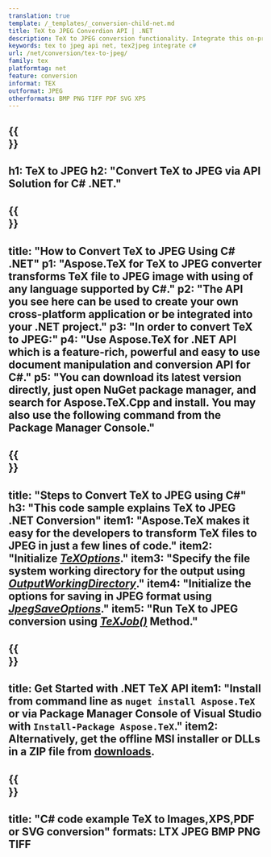 ```yaml
---
translation: true
template: /_templates/_conversion-child-net.md
title: TeX to JPEG Converdion API | .NET
description: TeX to JPEG conversion functionality. Integrate this on-premise .NET library into your project or use cross-platform applications to convert TeX to JPEG.
keywords: tex to jpeg api net, tex2jpeg integrate c#
url: /net/conversion/tex-to-jpeg/
family: tex
platformtag: net
feature: conversion
informat: TEX
outformat: JPEG 
otherformats: BMP PNG TIFF PDF SVG XPS
---
```



{{<section banner>}}
---
h1: TeX to JPEG
h2: "Convert TeX to JPEG via API Solution for C# .NET."
---

{{<section overview>}}
---
title: "How to Convert TeX to JPEG Using C# .NET"
p1: "Aspose.TeX for TeX to JPEG converter transforms TeX file to JPEG image with using of any language supported by C#."
p2: "The API you see here can be used to create your own cross-platform application or be integrated into your .NET project."
p3: "In order to convert TeX to JPEG:"
p4: "Use Aspose.TeX for .NET API which is a feature-rich, powerful and easy to use document manipulation and conversion API for C#."
p5: "You can download its latest version directly, just open NuGet package manager, and search for Aspose.TeX.Cpp and install. You may also use the following command from the Package Manager Console."
---

{{<section feature1>}}
---
title: "Steps to Convert TeX to JPEG using C#"
h3: "This code sample explains TeX to JPEG .NET Conversion"
item1: "Aspose.TeX makes it easy for the developers to transform TeX files to JPEG in just a few lines of code."
item2: "Initialize [*TeXOptions*](https://reference.aspose.com/tex/net/aspose.tex/texoptions/)."
item3: "Specify the file system working directory for the output using [*OutputWorkingDirectory*](https://reference.aspose.com/tex/net/aspose.tex/texoptions/outputworkingdirectory/)."
item4: "Initialize the options for saving in JPEG format using [*JpegSaveOptions*](https://reference.aspose.com/tex/net/aspose.tex.presentation.image/jpegsaveoptions/)."
item5: "Run TeX to JPEG conversion using [*TeXJob()*](https://reference.aspose.com/tex/net/aspose.tex/texjob/) Method."
---

{{<section feature2>}}
---
title: Get Started with .NET TeX API
item1: "Install from command line as ```nuget install Aspose.TeX``` or via Package Manager Console of Visual Studio with ```Install-Package Aspose.TeX```."
item2: Alternatively, get the offline MSI installer or DLLs in a ZIP file from [downloads](https://releases.aspose.com/tex/net).
---

{{<section widget>}}
---
title: "C# code example TeX to Images,XPS,PDF or SVG conversion"
formats: LTX JPEG BMP PNG TIFF
---
